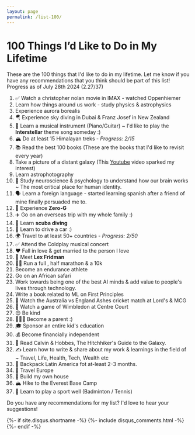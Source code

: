 ```yaml
---
layout: page
permalink: /list-100/
---
```


# 100 Things I’d Like to Do in My Lifetime

These are the 100 things that I'd like to do in my lifetime. Let me know if you have any recommendations that you think should be part of this list!
Progress as of July 28th 2024 (2.27/37)

1. ✅ Watch a christopher nolan movie in IMAX - watched Oppenhiemer 
2. Learn how things around us work - study physics & astrophysics
3. Experience aurora borealis
4. 🪂 Experience sky diving in Dubai & Franz Josef in New Zealand
5. 🎹 Learn a musical instrument (Piano/Guitar) ~ I'd like to play the **Interstellar** theme song someday :)
6. 🏔️ Do at least 15 Himalayan treks - *Progress: 2/15*
7. 📚 Read the best 100 books (These are the books that I'd like to revisit every year)
8. Take a picture of a distant galaxy (This [Youtube](https://www.youtube.com/watch?v=zKDe094o-Q8) video sparked my interest)
9. Learn astrophotography
10. 🧠 Study neuroscience & psychology to understand how our brain works ~ The most critical place for human identity. 
11. 🗣️ Learn a foreign language - started learning spanish after a friend of mine finally persuaded me to. 
12. 🚀 Experience **Zero-G**
13. ✈️ Go on an overseas trip with my whole family :)
14. 🤿 Learn **scuba diving**
15. 🚗 Learn to drive a car :)
16. 🌍 Travel to at least 50+ countries - *Progress: 2/50*
17. ✅ Attend the Coldplay musical concert 
18. ❤️ Fall in love & get married to the person I love
19. 🤝 Meet **Lex Fridman**
20. 🏃‍♂️ Run a full , half  marathon & a 10k
21. Become an endurance athlete 
22. Go on an African safari
23. Work towards being one of the best AI minds & add value to people's lives through technology. 
24. Write a book related to ML on First Principles
25. 🏏 Watch the Australia vs England Ashes cricket match at Lord's & MCG
26. 🎾 Watch a game of Wimbledon at Centre Court
27. 😊 Be kind
28. 👨‍👧‍👦 Become a parent :)
29. 🎓 Sponsor an entire kid's education
30. 💰 Become financially independent
31. 📖 Read Calvin & Hobbes, The Hitchhiker's Guide to the Galaxy. 
32. ✍️ Learn how to write & share about my work & learnings in the field of ~ Travel, Life, Health, Tech, Wealth etc
33. 🌴 Backpack Latin America fot at-least 2-3 months. 
34. 🏰 Travel Europe
35. 🏡 Build my own house
36. 🏔️ Hike to the Everest Base Camp
37. 🏸 Learn to play a sport well (Badminton / Tennis)

<!-- Add more items to reach 100 -->

Do you have any recommendations for my list? I'd love to hear your suggestions!

  {%- if site.disqus.shortname -%}
    {%- include disqus_comments.html -%}
  {%- endif -%}
